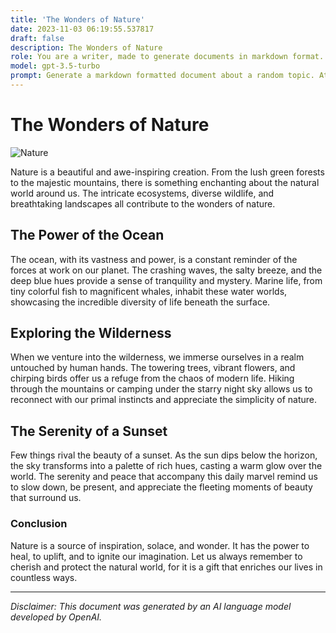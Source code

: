 ```yaml
---
title: 'The Wonders of Nature'
date: 2023-11-03 06:19:55.537817
draft: false
description: The Wonders of Nature
role: You are a writer, made to generate documents in markdown format. It is very important that all of the documents you generate are in valid markdown format.
model: gpt-3.5-turbo
prompt: Generate a markdown formatted document about a random topic. At the bottom, include a disclaimer explaining that the document was generated by you. The first line of the document should be the title. Make sure that the entire document is in proper markdown format, using a mix of various tags to make the document visually appealing.
---
```


# The Wonders of Nature

![Nature](https://images.unsplash.com/photo-1425206419634-6f583f0ac51c)

Nature is a beautiful and awe-inspiring creation. From the lush green forests to the majestic mountains, there is something enchanting about the natural world around us. The intricate ecosystems, diverse wildlife, and breathtaking landscapes all contribute to the wonders of nature.

## The Power of the Ocean

The ocean, with its vastness and power, is a constant reminder of the forces at work on our planet. The crashing waves, the salty breeze, and the deep blue hues provide a sense of tranquility and mystery. Marine life, from tiny colorful fish to magnificent whales, inhabit these water worlds, showcasing the incredible diversity of life beneath the surface.

## Exploring the Wilderness

When we venture into the wilderness, we immerse ourselves in a realm untouched by human hands. The towering trees, vibrant flowers, and chirping birds offer us a refuge from the chaos of modern life. Hiking through the mountains or camping under the starry night sky allows us to reconnect with our primal instincts and appreciate the simplicity of nature.

## The Serenity of a Sunset

Few things rival the beauty of a sunset. As the sun dips below the horizon, the sky transforms into a palette of rich hues, casting a warm glow over the world. The serenity and peace that accompany this daily marvel remind us to slow down, be present, and appreciate the fleeting moments of beauty that surround us.

### Conclusion

Nature is a source of inspiration, solace, and wonder. It has the power to heal, to uplift, and to ignite our imagination. Let us always remember to cherish and protect the natural world, for it is a gift that enriches our lives in countless ways.

---

*Disclaimer: This document was generated by an AI language model developed by OpenAI.*